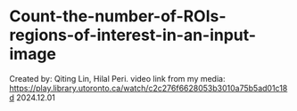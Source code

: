 # Count-the-number-of-ROIs-regions-of-interest-in-an-input-image
Created by: Qiting Lin, Hilal Peri. video link from my media: https://play.library.utoronto.ca/watch/c2c276f6628053b3010a75b5ad01c18d
2024.12.01
